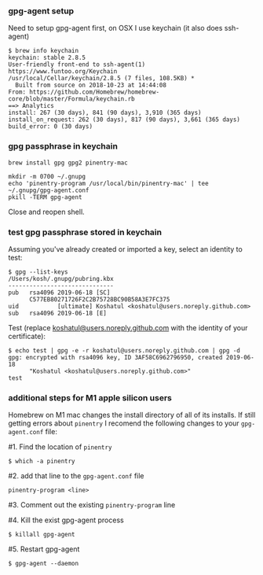 ### gpg-agent setup

Need to setup gpg-agent first, on OSX I use keychain (it also does ssh-agent)

```shell
$ brew info keychain
keychain: stable 2.8.5
User-friendly front-end to ssh-agent(1)
https://www.funtoo.org/Keychain
/usr/local/Cellar/keychain/2.8.5 (7 files, 108.5KB) *
  Built from source on 2018-10-23 at 14:44:08
From: https://github.com/Homebrew/homebrew-core/blob/master/Formula/keychain.rb
==> Analytics
install: 267 (30 days), 841 (90 days), 3,910 (365 days)
install_on_request: 262 (30 days), 817 (90 days), 3,661 (365 days)
build_error: 0 (30 days)
```

### gpg passphrase in keychain

```shell
brew install gpg gpg2 pinentry-mac
```

```shell
mkdir -m 0700 ~/.gnupg
echo 'pinentry-program /usr/local/bin/pinentry-mac' | tee ~/.gnupg/gpg-agent.conf
pkill -TERM gpg-agent
```

Close and reopen shell.

### test gpg passphrase stored in keychain

Assuming you've already created or imported a key, select an identity to test:

```shell
$ gpg --list-keys
/Users/kosh/.gnupg/pubring.kbx
------------------------------
pub   rsa4096 2019-06-18 [SC]
      C577EB80271726F2C2B75728BC90B58A3E7FC375
uid           [ultimate] Koshatul <koshatul@users.noreply.github.com>
sub   rsa4096 2019-06-18 [E]
```

Test (replace koshatul@users.noreply.github.com with the identity of your certificate):

```shell
$ echo test | gpg -e -r koshatul@users.noreply.github.com | gpg -d
gpg: encrypted with rsa4096 key, ID 3AF58C6962796950, created 2019-06-18
      "Koshatul <koshatul@users.noreply.github.com>"
test
```

### additional steps for M1 apple silicon users

Homebrew on M1 mac changes the install directory of all of its installs. If still getting errors about `pinentry` I recomend the following changes to your `gpg-agent.conf` file:

#1. Find the location of `pinentry`

```shell
$ which -a pinentry
```

#2. add that line to the `gpg-agent.conf` file
```shell
pinentry-program <line>
```

#3. Comment out the existing `pinentry-program` line

#4. Kill the exist gpg-agent process
```shell
$ killall gpg-agent
```

#5. Restart gpg-agent
```shell
$ gpg-agent --daemon
```
